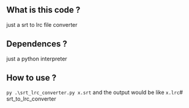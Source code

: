 ## What is this code ?
just a srt to lrc file converter

## Dependences ?
just a python interpreter

## How to use ?
`py .\srt_lrc_converter.py x.srt`
and the output would be like `x.lrc`# srt_to_lrc_converter
